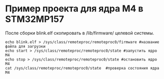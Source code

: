 # Пример проекта для ядра M4 в STM32MP157

После сборки blink.elf скопировать в /lib/firmware/ целевой системы.

```
echo blink.elf > /sys/class/remoteproc/remoteproc0/firmware #название файла для загрузки
echo start > /sys/class/remoteproc/remoteproc0/state #запустить ядро M4
echo stop > /sys/class/remoteproc/remoteproc0/state #остановить ядро M4
cat /sys/class/remoteproc/remoteproc0/state  #проверка состояния ядра M4
```
